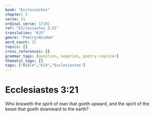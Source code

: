 ```yaml
---
book: "Ecclesiastes"
chapter: 3
verse: 21
ordinal_verse: 17381
ref: "Ecclesiastes 3:21"
translation: "KJV"
genre: "Poetry/Wisdom"
word_count: 21
topics: []
cross_references: []
grammar_tags: [question, negation, poetry-register]
thematic_tags: []
tags: ["Bible","KJV","Ecclesiastes"]
---
```


# Ecclesiastes 3:21

Who knoweth the spirit of man that goeth upward, and the spirit of the beast that goeth downward to the earth?
